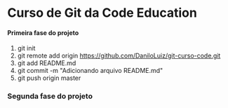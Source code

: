 # Curso de Git da Code Education

#### Primeira fase do projeto


1. git init
2. git remote add origin https://github.com/DaniloLuiz/git-curso-code.git
3. git add README.md
4. git commit -m "Adicionando arquivo README.md"
5. git push origin master

### Segunda fase do projeto
